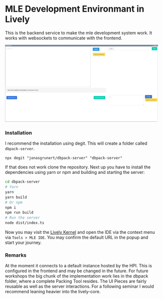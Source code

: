 # MLE Development Environmant in Lively

This is the backend service to make the mle development system work. It works with websockets to communicate with the frontend.

![MLE IDE](./mle-ide.png)

### Installation

I recommend the installation using degit. This will create a folder called `dbpack-server`.

```
npx degit "jonasgrunert/dbpack-server" "dbpack-server"
```

If that does not work clone the repository. Next up you have to install the dependencies using yarn or npm and building and starting the server:

```bash
cd dbpack-server
# Yarn
yarn
yarn build
# Or npm
npm i
npm run build
# Run the server
node dist/index.ts
```

Now you may visit the [Lively Kernel](https://lively-kernel.org/lively4/lively4-core/start.html) and open the IDE via the context menu via `Tools > MLE IDE`. You may confirm the default URL in the popup and start your journey.

### Remarks

At the moment it connects to a default instance hosted by the HPI. This is configured in the frontend and may be changed in the future. For future workshops the big chunk of the implementation work lies in the dbpack folder, where a complete Packing Tool resides. The UI Pieces are fairly reusable as well as the server interactions. For a following seminar I would recommend leaning heavier into the lively-core.
